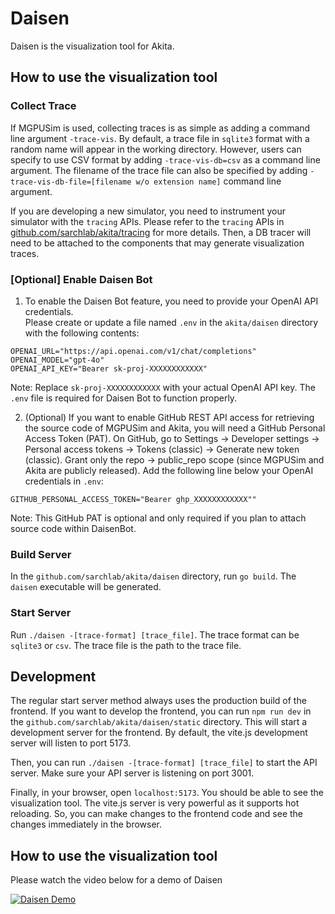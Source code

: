 # Daisen

Daisen is the visualization tool for Akita. 

## How to use the visualization tool

### Collect Trace

If MGPUSim is used, collecting traces is as simple as adding a command line argument `-trace-vis`. By default, a trace file in `sqlite3` format with a random name will appear in the working directory. However, users can specify to use CSV format by adding `-trace-vis-db=csv` as a command line argument. The filename of the trace file can also be specified by adding `-trace-vis-db-file=[filename w/o extension name]` command line argument.

If you are developing a new simulator, you need to instrument your simulator with the `tracing` APIs. Please refer to the `tracing` APIs in [github.com/sarchlab/akita/tracing](../tracing) for more details. Then, a DB tracer will need to be attached to the components that may generate visualization traces. 

### [Optional] Enable Daisen Bot

1. To enable the Daisen Bot feature, you need to provide your OpenAI API credentials.  
Please create or update a file named `.env` in the `akita/daisen` directory with the following contents:
```
OPENAI_URL="https://api.openai.com/v1/chat/completions"
OPENAI_MODEL="gpt-4o"
OPENAI_API_KEY="Bearer sk-proj-XXXXXXXXXXXX"
```
Note: Replace `sk-proj-XXXXXXXXXXXX` with your actual OpenAI API key. The `.env` file is required for Daisen Bot to function properly.

2. (Optional) If you want to enable GitHub REST API access for retrieving the source code of MGPUSim and Akita, you will need a GitHub Personal Access Token (PAT).
On GitHub, go to Settings -> Developer settings -> Personal access tokens -> Tokens (classic) -> Generate new token (classic).
Grant only the repo -> public_repo scope (since MGPUSim and Akita are publicly released).
Add the following line below your OpenAI credentials in `.env`:
```
GITHUB_PERSONAL_ACCESS_TOKEN="Bearer ghp_XXXXXXXXXXXX"" 
```
Note: This GitHub PAT is optional and only required if you plan to attach source code within DaisenBot.



### Build Server

In the `github.com/sarchlab/akita/daisen` directory, run `go build`. The `daisen` executable will be generated.

### Start Server
Run `./daisen -[trace-format] [trace_file]`. The trace format can be `sqlite3` or `csv`. The trace file is the path to the trace file. 

## Development

The regular start server method always uses the production build of the frontend. If you want to develop the frontend, you can run `npm run dev` in the `github.com/sarchlab/akita/daisen/static` directory. This will start a development server for the frontend. By default, the vite.js development server will listen to port 5173.

Then, you can run `./daisen -[trace-format] [trace_file]` to start the API server. Make sure your API server is listening on port 3001. 

Finally, in your browser, open `localhost:5173`. You should be able to see the visualization tool. The vite.js server is very powerful as it supports hot reloading. So, you can make changes to the frontend code and see the changes immediately in the browser.

## How to use the visualization tool

Please watch the video below for a demo of Daisen

[![Daisen Demo](http://img.youtube.com/vi/t5Ej4od4lek/0.jpg)](http://www.youtube.com/watch?v=t5Ej4od4lek "Daisen Demo")